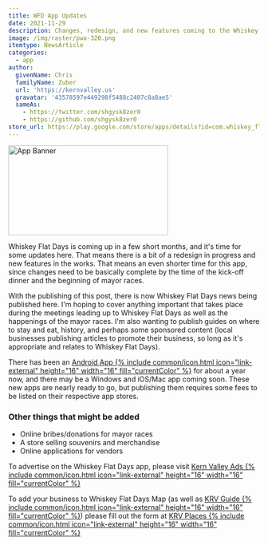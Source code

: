 ```yaml
---
title: WFD App Updates
date: 2021-11-29
description: Changes, redesign, and new features coming to the Whiskey Flat Days App
image: /img/raster/pwa-320.png
itemtype: NewsArticle
categories:
  - app
author:
  givenName: Chris
  familyName: Zuber
  url: 'https://kernvalley.us'
  gravatar: '43578597e449298f5488c2407c8a8ae5'
  sameAs:
    - https://twitter.com/shgysk8zer0
    - https://github.com/shgysk8zer0
store_url: https://play.google.com/store/apps/details?id=com.whiskey_flats.twa
---
```

<div class="center"><img src="{{ page.image }}" width="320" height="180" loading="eager" referrerpolicy="no-referrer" decoding="async" alt="App Banner" itemprop="image" /></div>

Whiskey Flat Days is coming up in a few short months, and it's time for some updates
here. That means there is a bit of a redesign in progress and new features in the works.
That means an even shorter time for this app, since changes need to be basically
complete by the time of the kick-off dinner and the beginning of mayor races.

With the publishing of this post, there is now Whiskey Flat Days news being published
here. I'm hoping to cover anything important that takes place during the meetings
leading up to Whiskey Flat Days as well as the happenings of the mayor races. I'm
also wanting to publish guides on where to stay and eat, history, and perhaps some
sponsored content (local businesses publishing articles to promote their business,
so long as it's appropriate and relates to Whiskey Flat Days).

There has been an <a href="{{ page.store_url }}" rel="noopener noreferrer external">Android App {% include common/icon.html icon="link-external" height="16" width="16" fill="currentColor" %}</a>
for about a year now, and there may be a Windows and iOS/Mac app coming soon. These new apps
are nearly ready to go, but publishing them requires some fees to be listed on their
respective app stores.

### Other things that might be added
- Online bribes/donations for mayor races
- A store selling souvenirs and merchandise
- Online applications for vendors

To advertise on the Whiskey Flat Days app, please visit
<a href="https://ads.kernvalley.us/" rel="noopener noreferrer external">Kern Valley Ads {% include common/icon.html icon="link-external" height="16" width="16" fill="currentColor" %}</a>

To add your business to Whiskey Flat Days Map (as well as <a href="https://guide.kernvalley.us" rel="noopener noreferrer exteranl">KRV Guide {% include common/icon.html icon="link-external" height="16" width="16" fill="currentColor" %}</a>)
please fill out the form at <a href="https://places.kernvalley.us" rel="noopener noreferrer external">KRV Places {% include common/icon.html icon="link-external" height="16" width="16" fill="currentColor" %}</a>
